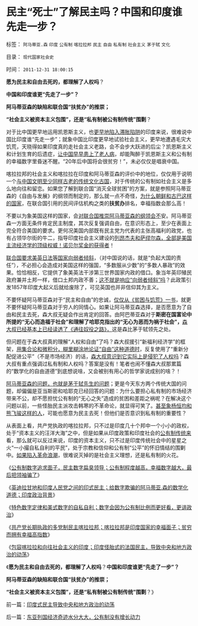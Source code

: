 # 民主“死士”了解民主吗？中国和印度谁先走一步？

标签： `阿马蒂亚.森` `印度` `公有制` `喀拉拉邦` `民主` `自由` `私有制` `社会主义` `茅于轼` `文化` 

目录： `现代国家社会史`

时间： `2011-12-31 18:00:15`

**愿为民主和自由去死的，都理解了人权吗**？

**中国和印度谁更“先走了一步”？**

**阿马蒂亚森的缺陷和联合国“扶贫办”的推崇；**

**“社会主义被资本主义包围”，还是“私有制被公有制传统”围剿**？

对于比中国更早地运用凯恩斯主义，也[更早地陷入滞胀陷阱](../../../2011/1/25/凯恩斯是庇古的“通往奴役之路”.md)的印度来说，很难说中国比印度谁“先走一步”；就象中国比印度更早地试验社会主义，更早地遭遇毛灾大饥荒，天晓得如果印度真的走社会主义老路，会不会步大跃进的后尘？凯恩斯主义和计划生育的后遗症，[让中国早早患上了老人病](../../../2009/9/11/少年中国患了三种西方老人病.md)，却能陶醉于凯恩斯主义和公有制的幸福数字里昏迷不醒。“20年后中国将会很贫穷！”，未必仅仅是唱衰中国。

喀拉拉邦的社会主义和喀拉拉在印度和阿马蒂亚森的评价中的地位，仅仅用于说明一个[与中国文明至少同样古老的传统文化古国](../../../2009/7/24/人权普世价值观或令传统中国将不国.md)，对于传统的公有制如社会主义是多么地向往和留恋。如果您了解到联合国“消灭全球贫困”的方案，就是参照阿马蒂亚森的《自由与发展》的纲领而制定的，那么就一点不奇怪，[为什么朝鲜和古巴这样的国家](http://hi.baidu.com/darthchn/blog/item/8361f3917e62e784a977a4a9.html)，在联合国引用的民间评估机构之类的**扶贫办**排名，幸福指数会那么高！

不要以为象美国这样的国家，会[对联合国推崇阿马蒂亚森的纲领会不](../../../2011/11/27/茅于轼和阿马蒂亚森的理论学说和错误.md)安。阿马蒂亚森一方面无条件肯定民主制度，其次反复强调自由，在意识形态上，至少在表面上完全符合美国的要求。更何况美国内部既有民主党为代表的主张高福利的政党，也有占领华尔街的牛二，指导印度社会主义建设的[列昂杰夫和萨缪尔森，全部是美国主流经济学的顶级权威！诺贝尔奖金的获得者](../../../2011/12/8/中世纪延续至今的道德经济学.md)！

[联合国要求美英日法等国家向弱者倾斜](../../../2011/11/13/西方输出的建构主义和西方眼中的劣等民族.md)，（对中国说的话，就是“负起大国的责任”），不必担心会造成对美国这样的强国，“多数服从少数”的“多数人暴政”的效果。恰恰相反，它提供了象美英法干涉第三世界国家内政的借口。象当年英印殖民政府兼并土邦一样，借口土邦内政不善；[这不就是响应“向弱者倾斜”吗](../../../2011/11/24/中世纪领主制的机理和蒋介石的统治术.md)？此政策引发1857年印度大起义后就给废除了，可见英国也并非信仰其为主义。

不要怀疑阿马蒂亚森对于“民主和自由”的忠诚，[仅仅从《贫困与饥荒》一书](../../../2009/8/2/英属孟加拉两次大饥荒和经济学家的良心.md)，就更不要怀疑阿马蒂亚森对于穷人的同情心。如果让阿马蒂亚森选择，是否愿意为了自由和民主去死，森大叔无疑会作出肯定的回答。由阿巴蒂亚森对于**斯密在国富论中所提的“无心而造福于社会”和理解了哈耶克指出的“无心为恶而为祸于社会”，**[森大叔已经基本上已经读透了《通往奴役之路》，](../../../2011/3/28/市场崩溃通向奴役之路的正反馈.md)这是森比茅于轼领先之处。

但问题在于森大叔真的理解“人权和自由”了吗？森大叔援引“新福利经济学”的框架，[用集合论和微积分，糊里糊涂地论证“自由”这种道德时](../../../2010/6/19/数学滥用令社会科盲化.md)，反复使用了“重新分配促进公平”（不是市场经济）的话，[森大叔意识到它实际上是侵犯了人权吗](../../../2011/12/8/中世纪道德经济学的通往奴役之路.md)？森大叔有重点强调过私有制和人权吗？答案是没有！笔者也闹不懂森大叔那累篇的“数学化的自由道德”到底想说啥，又会被别有用心的哲学家说成别的啥？！

[阿马蒂亚森的问题，也就是茅于轼先生的问题](../../../2010/4/26/茅于轼老师和美国社会残留的小农意识.md)；更是今天东方两个传统大国的问题，却偏偏是亚当斯密和哈耶克已经回答的问题：为什么要担心私有制的市场经济带来不公，却不愿担忧公有制的“无心之失”造成的贫困和差距之祸呢？在解决这个问题以前，一些怪胎民主派攻击韩寒的不革命论，就显得可笑了。[甚至象杨恒均和熊飞骏这样的人](../../../2010/10/21/民主斗士的民主素质太差了.md)，可能也愿意为民主去死！但他们是否意识到私有制的重要性？

从表面上看，共产党执政的喀拉拉邦，只不过是印度几十个邦中一个小小的政权，处于“资本主义的汪洋大海”之中，但是如果从印度政策和印度社会的[公有制传统来](../../../2011/11/8/民主是正确的，洗脑就是不可能的.md)看，那么就可以反过来说，印度的资本主义，只不过是印度传统社会中的星星之火“一小撮自私自利的平民”，处于宗教和信仰和公有制“公平”的怀旧情结的围剿中。[如果陷入革命浪潮](../../../2011/11/2/传染性BUG型精神病.md)，很难说灭掉的是社会主义理想，还是私有制的火花。

《[公有制数字追求面子，民主数字扁臭领导；公有制程度越高，幸福数字越大，最后把领袖骗了](../../../2011/12/30/公有制数字追求面子，民主数字臭扁领导.md)》

《[英迪拉甘地和印度人民党之间的印式民主；给数字欺骗的阿马蒂亚.森的数学化道德；印度政治背景](../../../2011/12/30/印度的社会主义民主和阿马蒂亚森的数字化道德.md)》

《[特色数字定律和美式数字的自私自利；数字会因为公有制比例而更好看，更讲政治](../../../2011/12/30/特色数字定律，美式数字的自私自利.md)》

《[共产党长期执政的多党制民主喀拉拉邦；喀拉拉邦是印度国家的幸福面子；贫穷而拥有幸福高指数](../../../2011/12/30/印度共产党长期执政的喀拉拉邦是印度的幸福面子.md)》

《[包容喀拉拉和向往社会主义的印度；印度怪胎式的法国民主，导致中央和地方政治的动荡](../../../2011/12/31/印度式民主导致中央和地方政治的动荡.md)》

《**愿为民主和自由去死的，都理解了人权吗**？**中国和印度谁更“先走了一步”？**

**阿马蒂亚森的缺陷和联合国“扶贫办”的推崇；**

**“社会主义被资本主义包围”，还是“私有制被公有制传统”围剿**？》



前一篇：[印度式民主导致中央和地方政治的动荡](../../../2011/12/31/印度式民主导致中央和地方政治的动荡.md)

后一篇：[东亚列国经济奇迹水分大大，公有制没有增长动力](../../../2011/12/31/东亚列国经济奇迹水分大大，公有制没有增长动力.md)